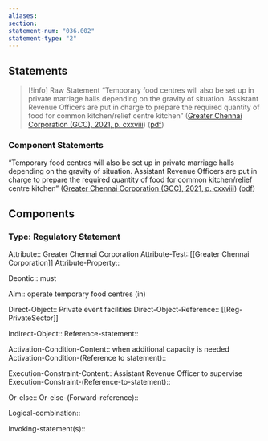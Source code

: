 ```yaml
---
aliases: 
section: 
statement-num: "036.002"
statement-type: "2"
---
```

## Statements 
> [!info] Raw Statement
> “Temporary food centres will also be set up in private marriage halls depending on the gravity of situation. Assistant Revenue Officers are put in charge to prepare the required quantity of food for common kitchen/relief centre kitchen” ([Greater Chennai Corporation (GCC), 2021, p. cxxviii](zotero://select/library/items/AZZSXLC8)) ([pdf](zotero://open-pdf/library/items/ZWDYK52D?page=128&annotation=PI533JE4)) 
> 

### Component Statements
“Temporary food centres will also be set up in private marriage halls depending on the gravity of situation. Assistant Revenue Officers are put in charge to prepare the required quantity of food for common kitchen/relief centre kitchen” ([Greater Chennai Corporation (GCC), 2021, p. cxxviii](zotero://select/library/items/AZZSXLC8)) ([pdf](zotero://open-pdf/library/items/ZWDYK52D?page=128&annotation=PI533JE4)) 
## Components
### Type: Regulatory Statement
Attribute:: Greater Chennai Corporation
Attribute-Test::[[Greater Chennai Corporation]]
Attribute-Property::

Deontic:: must

Aim:: operate temporary food centres (in)

Direct-Object:: Private event facilities
Direct-Object-Reference::  [[Reg-PrivateSector]]

Indirect-Object::
	Reference-statement::

Activation-Condition-Content:: when additional capacity is needed
	Activation-Condition-(Reference to statement)::

Execution-Constraint-Content:: Assistant Revenue Officer to supervise
	Execution-Constraint-(Reference-to-statement)::

Or-else::
	Or-else-(Forward-reference)::

Logical-combination::

Invoking-statement(s)::